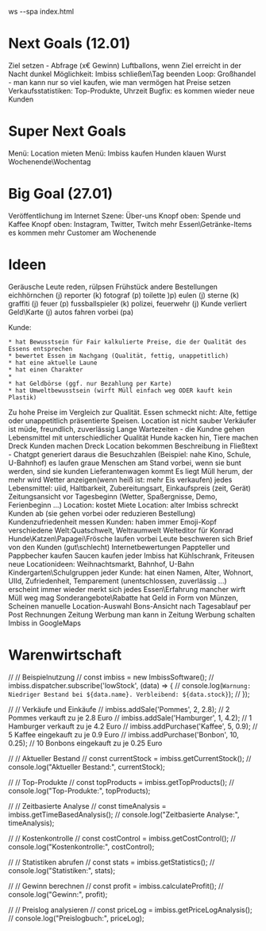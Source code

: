 ws --spa index.html

# Next Goals (12.01)

Ziel setzen - Abfrage (x€ Gewinn)
Luftballons, wenn Ziel erreicht
in der Nacht dunkel
Möglichkeit: Imbiss schließen\Tag beenden
Loop:
    Großhandel - man kann nur so viel kaufen, wie man vermögen hat
    Preise setzen
    Verkaufsstatistiken: Top-Produkte, Uhrzeit
    Bugfix: es kommen wieder neue Kunden

# Super Next Goals

Menü: Location mieten
Menü: Imbiss kaufen
Hunden klauen Wurst
Wochenende\Wochentag

# Big Goal (27.01)

Veröffentlichung im Internet
Szene: Über-uns
Knopf oben: Spende und Kaffee
Knopf oben: Instagram, Twitter, Twitch
mehr Essen\Getränke-Items
es kommen mehr Customer am Wochenende

# Ideen

Geräusche
Leute reden, rülpsen
Frühstück andere Bestellungen
eichhörnchen (j)
reporter (k)
fotograf (p)
toilette )p)
eulen (j)
sterne (k)
graffiti (j)
feuer (p)
fussballspieler (k)
polizei, feuerwehr (j)
Kunde verliert Geld\Karte (j)
autos fahren vorbei (pa)

Kunde:

    * hat Bewusstsein für Fair kalkulierte Preise, die der Qualität des Essens entsprechen
    * bewertet Essen im Nachgang (Qualität, fettig, unappetitlich)
    * hat eine aktuelle Laune
    * hat einen Charakter
    *
    * hat Geldbörse (ggf. nur Bezahlung per Karte)
    * hat Umweltbewusstsein (wirft Müll einfach weg ODER kauft kein Plastik)

Zu hohe Preise im Vergleich zur Qualität.
Essen schmeckt nicht: Alte, fettige oder unappetitlich präsentierte Speisen.
Location ist nicht sauber
Verkäufer ist müde, freundlich, zuverlässig
Lange Wartezeiten - die Kundne gehen
Lebensmittel mit unterschiedlicher Qualität
Hunde kacken hin, Tiere machen Dreck
Kunden machen Dreck
Location bekommen Beschreibung in Fließtext - Chatgpt generiert daraus die Besuchzahlen (Beispiel: nahe Kino, Schule, U-Bahnhof)
es laufen graue Menschen am Stand vorbei, wenn sie bunt werden, sind sie kunden
Lieferantenwagen kommt
Es liegt Müll herum, der mehr wird
Wetter anzeigen(wenn heiß ist: mehr Eis verkaufen)
jedes Lebensmittel: uiid, Haltbarkeit, Zubereitungsart, Einkaufspreis (zeit, Gerät)
Zeitungsansicht vor Tagesbeginn (Wetter, Spaßergnisse, Demo, Ferienbeginn ...)
Location: kostet Miete
Location: alter Imbiss schreckt Kunden ab (sie gehen vorbei oder reduzieren Bestellung)
Kundenzufriedenheit messen
Kunden: haben immer Emoji-Kopf
verschiedene Welt:Quatschwelt, Weltraumwelt
Welteditor für Konrad
Hunde\Katzen\Papagei\Frösche laufen vorbei
Leute beschweren sich
Brief von den Kunden (gut\schlecht)
Internetbewertungen
Pappteller und Pappbecher kaufen
Saucen kaufen
jeder Imbiss hat Kühlschrank, Friteusen
neue Locationideen: Weihnachtsmarkt, Bahnhof, U-Bahn
Kindergarten\Schulgruppen
jeder Kunde:
    hat einen Namen, Alter, Wohnort, UIId, Zufriedenheit, Temparement (unentschlossen, zuverlässig ...)
    erscheint immer wieder
    merkt sich jedes Essen\Erfahrung
    mancher wirft Müll weg
    mag Sonderangebote\Rabatte
    hat Geld in Form von Münzen, Scheinen
manuelle Location-Auswahl
Bons-Ansicht nach Tagesablauf
per Post
    Rechnungen
    Zeitung
    Werbung
man kann in Zeitung Werbung schalten
Imbiss in GoogleMaps

# Warenwirtschaft

//   // Beispielnutzung
//   const imbiss = new ImbissSoftware();
//   imbiss.dispatcher.subscribe('lowStock', (data) => {
//     console.log(`Warnung: Niedriger Bestand bei ${data.name}. Verbleibend: ${data.stock}`);
//   });
  
//   // Verkäufe und Einkäufe
//   imbiss.addSale('Pommes', 2, 2.8); // 2 Pommes verkauft zu je 2.8 Euro
//   imbiss.addSale('Hamburger', 1, 4.2); // 1 Hamburger verkauft zu je 4.2 Euro
//   imbiss.addPurchase('Kaffee', 5, 0.9); // 5 Kaffee eingekauft zu je 0.9 Euro
//   imbiss.addPurchase('Bonbon', 10, 0.25); // 10 Bonbons eingekauft zu je 0.25 Euro
  
//   // Aktueller Bestand
//   const currentStock = imbiss.getCurrentStock();
//   console.log("Aktueller Bestand:", currentStock);
  
//   // Top-Produkte
//   const topProducts = imbiss.getTopProducts();
//   console.log("Top-Produkte:", topProducts);
  
//   // Zeitbasierte Analyse
//   const timeAnalysis = imbiss.getTimeBasedAnalysis();
//   console.log("Zeitbasierte Analyse:", timeAnalysis);
  
//   // Kostenkontrolle
//   const costControl = imbiss.getCostControl();
//   console.log("Kostenkontrolle:", costControl);
  
//   // Statistiken abrufen
//   const stats = imbiss.getStatistics();
//   console.log("Statistiken:", stats);
  
//   // Gewinn berechnen
//   const profit = imbiss.calculateProfit();
//   console.log("Gewinn:", profit);
  
//   // Preislog analysieren
//   const priceLog = imbiss.getPriceLogAnalysis();
//   console.log("Preislogbuch:", priceLog);
  